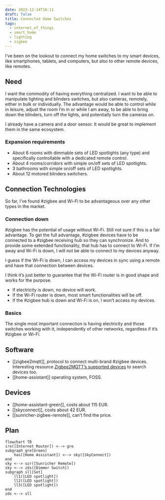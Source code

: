 ```yaml
---
date: 2023-12-14T16:11
draft: false
title: Connected Home Switches
tags:
  - internet_of_things
  - smart_home
  - lighting
  - zigbee
---
```

I’ve been on the lookout to connect my home switches to my smart devices, like smartphones, tablets, and computers, but also to other remote devices, like remotes.

## Need

I want the commodity of having everything centralized. I want to be able to manipulate lighting and blinders switches, but also cameras, remotely, either in bulk or individually. The advantage would be able to control while in leisure, adjust the room I’m in or while I am away, to be able to bring down the blinders, turn off the lights, and potentially turn the cameras on.

I already have a camera and a door sensor. It would be great to implement them in the same ecosystem.

### Expansion requirements

- About 6 rooms with dimmable sets of LED spotlights (any type) and specifically controllable with a dedicated remote control.
- About 4 rooms/corridors with simple on/off sets of LED spotlights.
- 3 bathrooms with simple on/off sets of LED spotlights.
- About 12 motored blinders switchers.

## Connection Technologies

So far, I’ve found #zigbee and Wi-Fi to be advantageous over any other types in the market.

### Connection down

#zigbee has the potential of usage without Wi-Fi. Still not sure if this is a fair advantage. To get the full advantage, #zigbee devices have to be connected to a #zigbee receiving hub so they can synchronize. And to provide some extended functionality, that hub has to connect to Wi-Fi. If I’m away and Wi-Fi is down, I will not be able to connect to my devices anyway.

I guess if the Wi-Fi is down, I can access my devices in sync using a remote and have that connection between devices.

I think it’s just better to guarantee that the Wi-Fi router is in good shape and works for the purpose.
- If electricity is down, no device will work.
- If the Wi-Fi router is down, most smart functionalities will be off.
- If the #zigbee hub is down and Wi-Fi is on, I won’t access my devices.

### Basics

The single most important connection is having electricity and those switches working with it, independently of other networks, regardless if it’s #zigbee or Wi-Fi.

## Software

- [[zigbee2mqtt]], protocol to connect multi-brand #zigbee devices. Interesting resource [Zigbee2MQTT’s supported devices](https://www.zigbee2mqtt.io/supported-devices/) to search devices too.
- [[home-assistant]] operating system, FOSS.

## Devices

- [[home-assistant-green]], costs about 115 EUR.
- [[skyconnect]], costs about 42 EUR.
- [[sunricher-zigbee-remote]], can’t find the price.

## Plan

```mermaid
flowchart TB
iro([Internet Router]) <--> gre
subgraph gre[Green]
    has([Home Assistant]) <--> sky([SkyConnect])
end
sky <--> szr([Sunricher Remote])
sky <--> zds([Dimmer Switch])
subgraph sll[Set]
    ll1([LED spotlight])
    ll2([LED spotlight])
    ll3([LED spotlight])
end
zds <--> sll
```